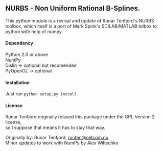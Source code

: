 ## NURBS - Non Uniform Rational B-Splines.

This python module is a revival and update of Runar Tenfjord's NURBS toolbox, which itself
is a port of Mark Spink's SCILAB/MATLAB tolbox to python with help of numpy.

#### Dependency
Python 2.0 or above  
NumPy  
Dislin -> optional but recomended  
PyOpenGL -> optional  

#### Installation
Just run  ```python setup.py install```  

#### License
Runar Tenfjord originally relased this package under the GPL Version 2 license,   
so I suppose that means it has to stay that way.   
  
Originally by: Runar Tenfjord, runten@netcom.no  
Minor updates to work with NumPy by Alex Wiltschko  

